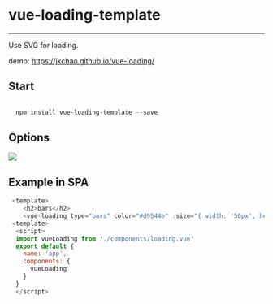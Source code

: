 # vue-loading-template

--- 

Use SVG for loading.

demo: https://jkchao.github.io/vue-loading/

## Start

```javascript

  npm install vue-loading-template --save

```

## Options

![](https://dn-mhke0kuv.qbox.me/e6139074f3316065b652.png)

## Example in SPA

```javascript
 <template>
    <h2>bars</h2>
    <vue-loading type="bars" color="#d9544e" :size="{ width: '50px', height: '50px' }"><vue-loading>
 <template>
  <script>
  import vueLoading from './components/loading.vue'
  export default {
    name: 'app',
    components: {
      vueLoading
    }
  }
  </script>
```



